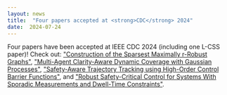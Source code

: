 ```yaml
---
layout: news
title:  "Four papers accepted at <strong>CDC</strong> 2024"
date:  2024-07-24
---
```


Four papers have been accepted at IEEE CDC 2024 (including one L-CSS paper)! Check out: ["Construction of the Sparsest Maximally r-Robust Graphs"](/papers/2024-sparsest_r_robust_graphs.md), ["Multi-Agent Clarity-Aware Dynamic Coverage with Gaussian Processes"](/papers/2024-multiagent-coverage.md), ["Safety-Aware Trajectory Tracking using High-Order Control Barrier Functions"](/papers/2024-safety-aware-tracking.md), and ["Robust Safety-Critical Control for Systems With Sporadic Measurements and Dwell-Time Constraints"](/papers/2024-breeden-robust_safety_critical_control_for_systems_with_sporadic_measurements_and_dwell_time_constraints.md).
